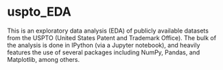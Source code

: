 # uspto_EDA

This is an exploratory data analysis (EDA) of publicly available datasets from the USPTO (United States Patent and Trademark Office). The bulk of the analysis is done in IPython (via a Jupyter notebook), and heavily features the use of several packages including NumPy, Pandas, and Matplotlib, among others.